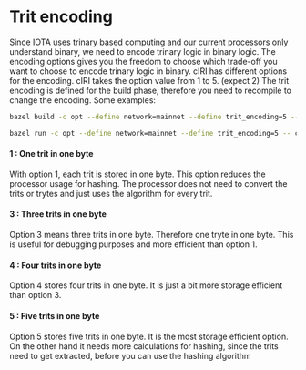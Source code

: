 # Trit encoding

Since IOTA uses trinary based computing and our current processors only understand binary, 
we need to encode trinary logic in binary logic. 
The encoding options gives you the freedom to choose which trade-off you want to choose to encode trinary logic in binary.
cIRI has different options for the encoding. 
cIRI takes the option value from 1 to 5. (expect 2) 
The trit encoding is defined for the build phase, therefore you need to recompile to change the encoding.
Some examples:

```bash
bazel build -c opt --define network=mainnet --define trit_encoding=5 --crosstool_top=@iota_toolchains//tools/aarch64--glibc--bleeding-edge-2018.07-1:toolchain --cpu=aarch64 --compiler='gcc' --host_crosstool_top=@bazel_tools//tools/cpp:toolchain //ciri
```
```bash
bazel run -c opt --define network=mainnet --define trit_encoding=5 -- ciri
```

#### 1 : One trit in one byte

With option 1, each trit is stored in one byte. 
This option reduces the processor usage for hashing.
The processor does not need to convert the trits or trytes and just uses the algorithm for every trit.

#### 3 : Three trits in one byte

Option 3 means three trits in one byte. Therefore one tryte in one byte. 
This is useful for debugging purposes and more efficient than option 1.

#### 4 : Four trits in one byte

Option 4 stores four trits in one byte. It is just a bit more storage efficient than option 3.

#### 5 : Five trits in one byte

Option 5 stores five trits in one byte. It is the most storage efficient option. 
On the other hand it needs more calculations for hashing, 
since the trits need to get extracted, before you can use the hashing algorithm